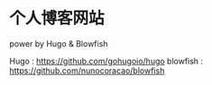 # 个人博客网站

power by Hugo & Blowfish

  Hugo : https://github.com/gohugoio/hugo
  blowfish : https://github.com/nunocoracao/blowfish
